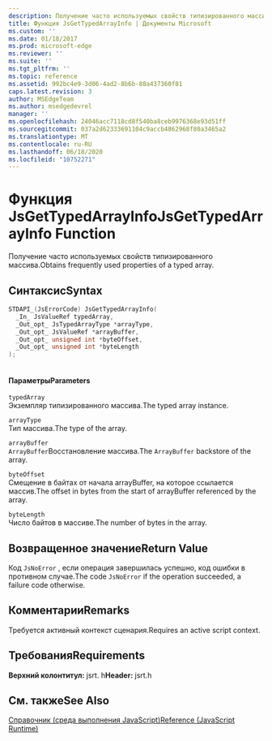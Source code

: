 ```yaml
---
description: Получение часто используемых свойств типизированного массива.
title: Функция JsGetTypedArrayInfo | Документы Microsoft
ms.custom: ''
ms.date: 01/18/2017
ms.prod: microsoft-edge
ms.reviewer: ''
ms.suite: ''
ms.tgt_pltfrm: ''
ms.topic: reference
ms.assetid: 992bc4e9-3d06-4ad2-8b6b-88a437360f81
caps.latest.revision: 3
author: MSEdgeTeam
ms.author: msedgedevrel
manager: ''
ms.openlocfilehash: 24046acc7118cd8f540ba8ceb9976368e93d51ff
ms.sourcegitcommit: 037a2d62333691104c9accb4862968f80a3465a2
ms.translationtype: MT
ms.contentlocale: ru-RU
ms.lasthandoff: 06/18/2020
ms.locfileid: "10752271"
---
```

# <span data-ttu-id="03bf6-103">Функция JsGetTypedArrayInfo</span><span class="sxs-lookup"><span data-stu-id="03bf6-103">JsGetTypedArrayInfo Function</span></span>
<span data-ttu-id="03bf6-104">Получение часто используемых свойств типизированного массива.</span><span class="sxs-lookup"><span data-stu-id="03bf6-104">Obtains frequently used properties of a typed array.</span></span>  
  
## <span data-ttu-id="03bf6-105">Синтаксис</span><span class="sxs-lookup"><span data-stu-id="03bf6-105">Syntax</span></span>  
  
```cpp  
STDAPI_(JsErrorCode) JsGetTypedArrayInfo(  
  _In_ JsValueRef typedArray,  
  _Out_opt_ JsTypedArrayType *arrayType,  
  _Out_opt_ JsValueRef *arrayBuffer,  
  _Out_opt_ unsigned int *byteOffset,  
  _Out_opt_ unsigned int *byteLength  
);  
  
```  
  
#### <span data-ttu-id="03bf6-106">Параметры</span><span class="sxs-lookup"><span data-stu-id="03bf6-106">Parameters</span></span>  
 `typedArray`  
 <span data-ttu-id="03bf6-107">Экземпляр типизированного массива.</span><span class="sxs-lookup"><span data-stu-id="03bf6-107">The typed array instance.</span></span>  
  
 `arrayType`  
 <span data-ttu-id="03bf6-108">Тип массива.</span><span class="sxs-lookup"><span data-stu-id="03bf6-108">The type of the array.</span></span>  
  
 `arrayBuffer`  
 <span data-ttu-id="03bf6-109">`ArrayBuffer`Восстановление массива.</span><span class="sxs-lookup"><span data-stu-id="03bf6-109">The `ArrayBuffer` backstore of the array.</span></span>  
  
 `byteOffset`  
 <span data-ttu-id="03bf6-110">Смещение в байтах от начала arrayBuffer, на которое ссылается массив.</span><span class="sxs-lookup"><span data-stu-id="03bf6-110">The offset in bytes from the start of arrayBuffer referenced by the array.</span></span>  
  
 `byteLength`  
 <span data-ttu-id="03bf6-111">Число байтов в массиве.</span><span class="sxs-lookup"><span data-stu-id="03bf6-111">The number of bytes in the array.</span></span>  
  
## <span data-ttu-id="03bf6-112">Возвращенное значение</span><span class="sxs-lookup"><span data-stu-id="03bf6-112">Return Value</span></span>  
 <span data-ttu-id="03bf6-113">Код `JsNoError` , если операция завершилась успешно, код ошибки в противном случае.</span><span class="sxs-lookup"><span data-stu-id="03bf6-113">The code `JsNoError` if the operation succeeded, a failure code otherwise.</span></span>  
  
## <span data-ttu-id="03bf6-114">Комментарии</span><span class="sxs-lookup"><span data-stu-id="03bf6-114">Remarks</span></span>  
 <span data-ttu-id="03bf6-115">Требуется активный контекст сценария.</span><span class="sxs-lookup"><span data-stu-id="03bf6-115">Requires an active script context.</span></span>  
  
## <span data-ttu-id="03bf6-116">Требования</span><span class="sxs-lookup"><span data-stu-id="03bf6-116">Requirements</span></span>  
 <span data-ttu-id="03bf6-117">**Верхний колонтитул:** jsrt. h</span><span class="sxs-lookup"><span data-stu-id="03bf6-117">**Header:** jsrt.h</span></span>  
  
## <span data-ttu-id="03bf6-118">См. также</span><span class="sxs-lookup"><span data-stu-id="03bf6-118">See Also</span></span>  
 [<span data-ttu-id="03bf6-119">Справочник (среда выполнения JavaScript)</span><span class="sxs-lookup"><span data-stu-id="03bf6-119">Reference (JavaScript Runtime)</span></span>](../chakra-hosting/reference-javascript-runtime.md)